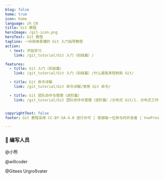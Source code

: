 ```yaml
---
blog: false
home: true
icon: home
language: zh_CN
title: Git 教程
heroImage: /git-icon.png
heroText: Git 教程
tagline: 一份简单易懂的 Git 入门指导教程
action:
  - text: 开始学习
    link: /git_tutorial/Git 入门（初级篇）/

features:
  - title: Git 入门（初级篇）
    link: /git_tutorial/Git 入门（初级篇）/什么是版本控制和 Git/

  - title: Git 命令详解
    link: /git_tutorial/Git 命令详解/常用 Git 命令/

  - title: Git 团队协作与管理（进阶篇）
    link: /git_tutorial/Git 团队协作与管理（进阶篇）/分布式 Git/1. 分布式工作流程/


copyrightText: false
footer: Git 教程采用 CC-BY-SA-4.0 进行许可 | 感谢每一位参与的开发者 | VuePress 主题：vuepress-theme-hope

---
```


### 🎩 编写人员
@小熊 

@willcoder 

@Gitees Urgroßvater 